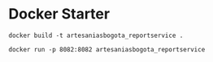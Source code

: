 # Docker Starter

```
docker build -t artesaniasbogota_reportservice .
````

```
docker run -p 8082:8082 artesaniasbogota_reportservice
```